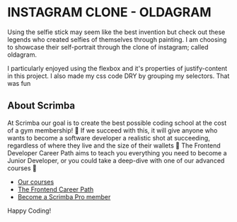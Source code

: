 # INSTAGRAM CLONE - OLDAGRAM

Using the selfie stick may seem like the best invention but check out these legends who created selfies of themselves through painting.
I am choosing to showcase their self-portrait through the clone of instagram; called oldagram.

I particularly enjoyed using the flexbox and it's properties of justify-content in this project.
I also made my css code DRY by grouping my selectors. That was fun

## About Scrimba

At Scrimba our goal is to create the best possible coding school at the cost of a gym membership! 💜
If we succeed with this, it will give anyone who wants to become a software developer a realistic shot at succeeding, regardless of where they live and the size of their wallets 🎉
The Frontend Developer Career Path aims to teach you everything you need to become a Junior Developer, or you could take a deep-dive with one of our advanced courses 🚀

- [Our courses](https://scrimba.com/allcourses)
- [The Frontend Career Path](https://scrimba.com/learn/frontend)
- [Become a Scrimba Pro member](https://scrimba.com/pricing)

Happy Coding!
